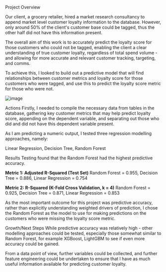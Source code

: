 Project Overview

Our client, a grocery retailer, hired a market research consultancy to append market level customer loyalty information to the database. However, only around 50% of the client's customer base could be tagged, thus the other half did not have this information present.

The overall aim of this work is to accurately predict the loyalty score for those customers who could not be tagged, enabling the client a clear understanding of true customer loyalty, regardless of total spend volume - and allowing for more accurate and relevant customer tracking, targeting, and comms.

To achieve this, I looked to build out a predictive model that will find relationships between customer metrics and loyalty score for those customers who were tagged, and use this to predict the loyalty score metric for those who were not.

![image](https://github.com/user-attachments/assets/d7f71caa-3294-45f2-8462-2d19387b8b14)

Actions
Firstly, I needed to compile the necessary data from tables in the database, gathering key customer metrics that may help predict loyalty score, appending on the dependent variable, and separating out those who did and did not have this dependent variable present.

As I am predicting a numeric output, I tested three regression modelling approaches, namely:

Linear Regression, 
Decision Tree, 
Random Forest


Results
Testing found that the Random Forest had the highest predictive accuracy.


**Metric 1: Adjusted R-Squared (Test Set)**
Random Forest = 0.955, 
Decision Tree = 0.886, 
Linear Regression = 0.754

**Metric 2: R-Squared (K-Fold Cross Validation, k = 4)**
Random Forest = 0.925, 
Decision Tree = 0.871, 
Linear Regression = 0.853


As the most important outcome for this project was predictive accuracy, rather than explicitly understanding weighted drivers of prediction, I chose the Random Forest as the model to use for making predictions on the customers who were missing the loyalty score metric.


Growth/Next Steps
While predictive accuracy was relatively high - other modelling approaches could be tested, especially those somewhat similar to Random Forest, for example XGBoost, LightGBM to see if even more accuracy could be gained.

From a data point of view, further variables could be collected, and further feature engineering could be undertaken to ensure that I have as much useful information available for predicting customer loyalty.
